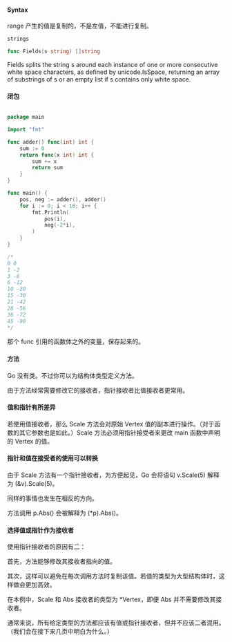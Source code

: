 #### Syntax

range 产生的值是复制的，不是左值，不能进行复制。

```Go
strings

func Fields(s string) []string
```

Fields splits the string s around each instance of one or more consecutive white space characters, as defined by unicode.IsSpace, returning an array of substrings of s or an empty list if s contains only white space.


#### 闭包

```Go

package main

import "fmt"

func adder() func(int) int {
	sum := 0
	return func(x int) int {
		sum += x
		return sum
	}
}

func main() {
	pos, neg := adder(), adder()
	for i := 0; i < 10; i++ {
		fmt.Println(
			pos(i),
			neg(-2*i),
		)
	}
}

/*
0 0
1 -2
3 -6
6 -12
10 -20
15 -30
21 -42
28 -56
36 -72
45 -90
*/
```

那个 func 引用的函数体之外的变量，保存起来的。

#### 方法

Go 没有类。不过你可以为结构体类型定义方法。

由于方法经常需要修改它的接收者，指针接收者比值接收者更常用。

#### 值和指针有所差异

若使用值接收者，那么 Scale 方法会对原始 Vertex 值的副本进行操作。（对于函数的其它参数也是如此。）Scale 方法必须用指针接受者来更改 main 函数中声明的 Vertex 的值。

#### 指针和值在接受者的使用可以转换

由于 Scale 方法有一个指针接收者，为方便起见，Go 会将语句 v.Scale(5) 解释为 (&v).Scale(5)。

同样的事情也发生在相反的方向。

方法调用 p.Abs() 会被解释为 (*p).Abs()。

#### 选择值或指针作为接收者

使用指针接收者的原因有二：

首先，方法能够修改其接收者指向的值。

其次，这样可以避免在每次调用方法时复制该值。若值的类型为大型结构体时，这样做会更加高效。

在本例中，Scale 和 Abs 接收者的类型为 *Vertex，即便 Abs 并不需要修改其接收者。

通常来说，所有给定类型的方法都应该有值或指针接收者，但并不应该二者混用。（我们会在接下来几页中明白为什么。）